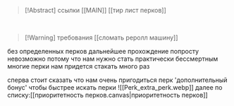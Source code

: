 >[!Abstract] ссылки
>[[MAIN]]
>[[тир лист перков]]

<br>

>[!Warning] требования
>[[сломать реролл машину]]

без определенных перков дальнейшее прохождение попросту невозможно потому что нам нужно стать практически бессмертным
многие перки нам придется стакать много раз

сперва стоит сказать что нам очень пригодиться перк 'дополнительный бонус' чтобы быстрее искать перки
![[Perk_extra_perk.webp]]
далее по списку:[[приоритетность перков.canvas|приоритетность перков]]